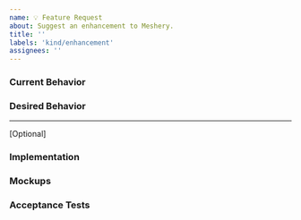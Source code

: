 ```yaml
---
name: 💡 Feature Request
about: Suggest an enhancement to Meshery.
title: ''
labels: 'kind/enhancement'
assignees: ''
---
```


### Current Behavior
<!-- A brief description of what the problem is. (e.g. I need to be able to...) -->

### Desired Behavior
<!-- A brief description of the enhancement. -->

---
[Optional]

### Implementation
<!-- Specifics on the approach to fulfilling the feature request. -->

### Mockups
<!-- Any visual diagrams of the desired user interface. -->

### Acceptance Tests
<!-- Stipulations of functional behavior or non-functional items that must be in-place in order for the issue to be closed. -->
